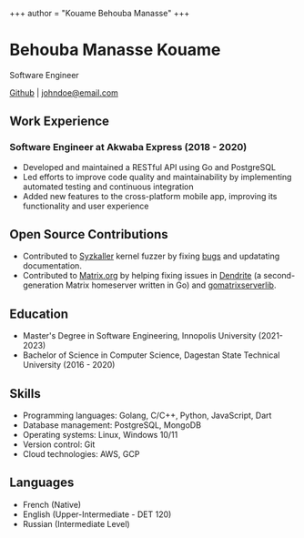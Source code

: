 +++
author = "Kouame Behouba Manasse"
+++

# Behouba Manasse Kouame
Software Engineer

[Github](https://github.com/behouba) | [johndoe@email.com](mailto:behouba@gmail.com)


## Work Experience

### Software Engineer at Akwaba Express (2018 - 2020)

- Developed and maintained a RESTful API using Go and PostgreSQL
- Led efforts to improve code quality and maintainability by implementing automated testing and continuous integration
- Added new features to the cross-platform mobile app, improving its functionality and user experience

## Open Source Contributions
- Contributed to [Syzkaller](https://github.com/google/syzkaller) kernel fuzzer by fixing [bugs](https://github.com/google/syzkaller/commits?author=behouba) and updatating documentation.
- Contributed to [Matrix.org](https://github.com/matrix-org) by helping fixing issues in [Dendrite](https://github.com/matrix-org/dendrite/commits?author=behouba) (a second-generation Matrix homeserver written in Go) and [gomatrixserverlib](https://github.com/matrix-org/gomatrixserverlib/commits?author=behouba).


## Education

- Master's Degree in Software Engineering, Innopolis University (2021-2023)
- Bachelor of Science in Computer Science, Dagestan State Technical University (2016 - 2020)

## Skills
- Programming languages: Golang, C/C++, Python, JavaScript, Dart
- Database management: PostgreSQL, MongoDB
- Operating systems: Linux, Windows 10/11
- Version control: Git
- Cloud technologies: AWS, GCP

## Languages
- French (Native)
- English (Upper-Intermediate - DET 120)
- Russian (Intermediate Level)

